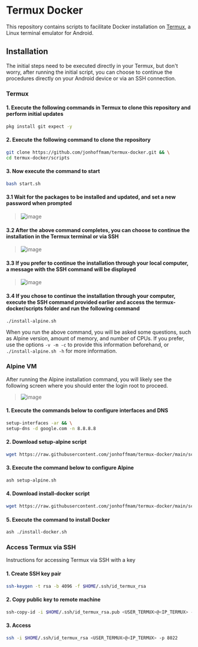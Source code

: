 # Termux Docker

This repository contains scripts to facilitate Docker installation on [Termux](https://termux.com/), a Linux terminal emulator for Android.

## Installation

The initial steps need to be executed directly in your Termux, but don't worry, after running the initial script, you can choose to continue the procedures directly on your Android device or via an SSH connection.

### Termux

#### 1. Execute the following commands in Termux to clone this repository and perform initial updates

```bash
pkg install git expect -y
```

#### 2. Execute the following command to clone the repository

```bash
git clone https://github.com/jonhoffmam/termux-docker.git && \
cd termux-docker/scripts
```

#### 3. Now execute the command to start

```bash
bash start.sh
```

#### 3.1 Wait for the packages to be installed and updated, and set a new password when prompted

>![image](https://github.com/jonhoffmam/termux-docker/assets/46982925/3f53d07d-38c3-4ac1-be60-0e8ad954323c)

#### 3.2 After the above command completes, you can choose to continue the installation in the Termux terminal or via SSH

>![image](https://github.com/jonhoffmam/termux-docker/assets/46982925/ed18877f-74d7-44c5-8c3c-12d38dc03ebc)

#### 3.3 If you prefer to continue the installation through your local computer, a message with the SSH command will be displayed

>![image](https://github.com/jonhoffmam/termux-docker/assets/46982925/8543398b-00d1-43f3-aff3-809e1361efcd)

#### 3.4 If you chose to continue the installation through your computer, execute the SSH command provided earlier and access the termux-docker/scripts folder and run the following command

```bash
./install-alpine.sh
```

When you run the above command, you will be asked some questions, such as Alpine version, amount of memory, and number of CPUs. If you prefer, use the options `-v -m -c` to provide this information beforehand, or `./install-alpine.sh -h` for more information.

### Alpine VM

After running the Alpine installation command, you will likely see the following screen where you should enter the login root to proceed.

>![image](https://github.com/jonhoffmam/termux-docker/assets/46982925/4fdb502e-07d0-4429-86bc-c11246a3030c)

#### 1. Execute the commands below to configure interfaces and DNS

```bash
setup-interfaces -ar && \
setup-dns -d google.com -n 8.8.8.8
```

#### 2. Download setup-alpine script

```bash
wget https://raw.githubusercontent.com/jonhoffmam/termux-docker/main/scripts/setup-alpine.sh
```

#### 3. Execute the command below to configure Alpine

```bash
ash setup-alpine.sh
```

#### 4. Download install-docker script

```bash
wget https://raw.githubusercontent.com/jonhoffmam/termux-docker/main/scripts/install-docker.sh
```

#### 5. Execute the command to install Docker

```bash
ash ./install-docker.sh
```

### Access Termux via SSH

Instructions for accessing Termux via SSH with a key

#### 1. Create SSH key pair

```bash
ssh-keygen -t rsa -b 4096 -f $HOME/.ssh/id_termux_rsa
```

#### 2. Copy public key to remote machine

```bash
ssh-copy-id -i $HOME/.ssh/id_termux_rsa.pub <USER_TERMUX>@<IP_TERMUX> -p 8022
```

#### 3. Access

```bash
ssh -i $HOME/.ssh/id_termux_rsa <USER_TERMUX>@<IP_TERMUX> -p 8022
```
